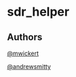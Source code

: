 # sdr_helper

## Authors

[@mwickert](https://github.com/mwickert)

[@andrewsmitty](https://github.com/andrewsmitty)
